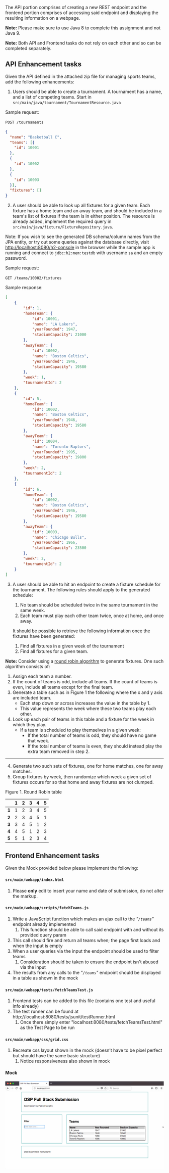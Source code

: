 



The API portion comprises of creating a new REST endpoint and the frontend portion comprises of accessing said endpoint and displaying the resulting information on a webpage.


**Note:** Please make sure to use Java 8 to complete this assignment and not Java 9.


**Note:** Both API and Frontend tasks do not rely on each other and so can be completed separately.

## API Enhancement tasks


Given the API defined in the attached zip file for managing sports teams, add the following enhancements:


1. Users should be able to create a tournament. A tournament has a name, and a list of competing teams.
 Start in `src/main/java/tournament/TournamentResource.java`

Sample request:

```POST /tournaments```
```json
{
  "name": "Basketball C",
  "teams": [{
    "id": 10001
  },
  {
    "id": 10002
  },
  {
    "id": 10003
  }],
  "fixtures": []
}
```

2. A user should be able to look up all fixtures for a given team. Each fixture has a home team and an away
team, and should be included in a team's list of fixtures if the team is in either position.
The resource is already added, implement the required query in `src/main/java/fixture/FixtureRepository.java`.

Note: If you wish to see the generated DB schema/column names from the JPA entity, or try out some queries against the database directly,
visit <http://localhost:8080/h2-console> in the browser while the sample
app is running and connect to `jdbc:h2:mem:testdb` with username `sa` and an empty password.

Sample request:

```GET /teams/10002/fixtures```

Sample response:

```json
[
    {
        "id": 1,
        "homeTeam": {
            "id": 10001,
            "name": "LA Lakers",
            "yearFounded": 1947,
            "stadiumCapacity": 21000
        },
        "awayTeam": {
            "id": 10002,
            "name": "Boston Celtics",
            "yearFounded": 1946,
            "stadiumCapacity": 19580
        },
        "week": 1,
        "tournamentId": 2
    },
    {
        "id": 5,
        "homeTeam": {
            "id": 10002,
            "name": "Boston Celtics",
            "yearFounded": 1946,
            "stadiumCapacity": 19580
        },
        "awayTeam": {
            "id": 10004,
            "name": "Toronto Raptors",
            "yearFounded": 1995,
            "stadiumCapacity": 19800
        },
        "week": 2,
        "tournamentId": 2
    },
    {
        "id": 6,
        "homeTeam": {
            "id": 10002,
            "name": "Boston Celtics",
            "yearFounded": 1946,
            "stadiumCapacity": 19580
        },
        "awayTeam": {
            "id": 10003,
            "name": "Chicago Bulls",
            "yearFounded": 1966,
            "stadiumCapacity": 23500
        },
        "week": 2,
        "tournamentId": 2
    }
]
```


3. A user should be able to hit an endpoint to create a fixture schedule for the tournament. The following rules should apply to the generated schedule:
   1. No team should be scheduled twice in the same tournament in the same week.
   2. Each team must play each other team twice, once at home, and once away.

   It should be possible to retrieve the following information once the fixtures have been generated:

   1. Find all fixtures in a given week of the tournament
   2. Find all fixtures for a given team.

**Note:** Consider using a [round robin algorithm](https://en.wikipedia.org/wiki/Round-robin_tournament#Scheduling_algorithm) to generate fixtures. One such algorithm consists of:

1. Assign each team a number.
2. If the count of teams is odd, include all teams. If the count of teams is even, include all teams
   except for the final team.
3. Generate a table such as in Figure 1 the following where the x and y axis are included team.
   * Each step down or across increases the value in the table by 1.
   * This value represents the week where these two teams play each other.
4. Look up each pair of teams in this table and a fixture for the week in which they play.
   * If a team is scheduled to play themselves in a given week:
     * If the total number of teams is odd, they should have no game that week.
     * If the total number of teams is even, they should instead play the extra team
       removed in step 2.

---

4. Generate two such sets of fixtures, one for home matches, one for away matches.
5. Group fixtures by week, then randomize which week a given set of fixtures occurs for
   so that home and away fixtures are not clumped.


Figure 1. Round Robin table

|       | 1 | 2 | 3 | 4 | 5 |
| ----- | - | - | - | - | - |
| **1** | 1 | 2 | 3 | 4 | 5 |
| **2** | 2 | 3 | 4 | 5 | 1 |
| **3** | 3 | 4 | 5 | 1 | 2 |
| **4** | 4 | 5 | 1 | 2 | 3 |
| **5** | 5 | 1 | 2 | 3 | 4 |



## Frontend Enhancement tasks

Given the Mock provided below please implement the following:

#### `src/main/webapp/index.html`
1. Please **only** edit to insert your name and date of submission, do not alter the markup.

#### `src/main/webapp/scripts/fetchTeams.js`
1. Write a JavaScript function which makes an ajax call to the _"`/teams`"_ endpoint already implemented
    1. This function should be able to call said endpoint with and without its provided query param
2. This call should fire and return all teams when; the page first loads and when the input is empty
3. When a user queries via the input the endpoint should be used to filter teams
    1. Consideration should be taken to ensure the endpoint isn't abused via the input
4. The results from any calls to the _"`/teams`"_ endpoint should be displayed in a table as shown in the mock

#### `src/main/webapp/tests/fetchTeamsTest.js`
1. Frontend tests can be added to this file (contains one test and useful info already)
2. The test runner can be found at http://localhost:8080/tests/jsunit/testRunner.html
    1. Once there simply enter "localhost:8080/tests/fetchTeamsTest.html" as the Test Page to be run

#### `src/main/webapp/css/grid.css`
1. Recreate css layout shown in the mock (doesn’t have to be pixel perfect but should have the same basic structure)
    1. Notice responsiveness also shown in mock

#### Mock
![full-stack-solution.gif](full-stack-solution.gif)

